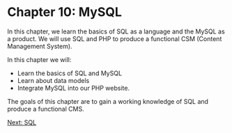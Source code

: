 # Chapter 10: MySQL

In this chapter, we learn the basics of SQL as a language and the MySQL as a product. We will use SQL and PHP to produce a functional CSM (Content Management System).

In this chapter we will: 
* Learn the basics of SQL and MySQL
* Learn about data models
* Integrate MySQL into our PHP website.

The goals of this chapter are to gain a working knowledge of SQL and produce a functional CMS. 

[Next: SQL](01-SQL.md)
